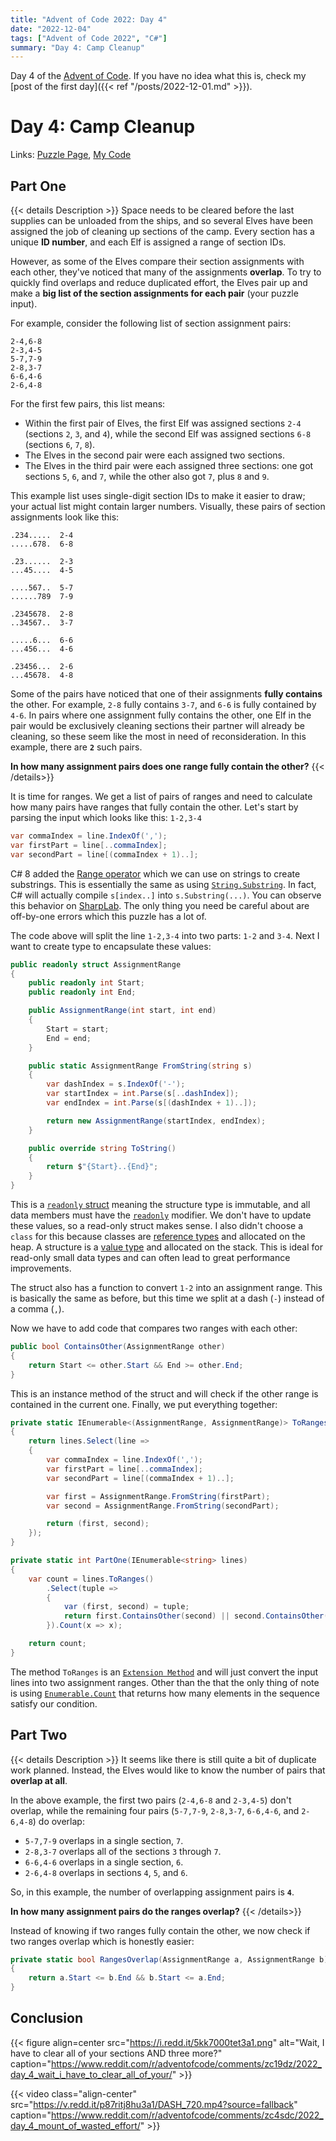 ```yaml
---
title: "Advent of Code 2022: Day 4"
date: "2022-12-04"
tags: ["Advent of Code 2022", "C#"]
summary: "Day 4: Camp Cleanup"
---
```


Day 4 of the [Advent of Code](https://adventofcode.com). If you have no idea what this is, check my [post of the first day]({{< ref "/posts/2022-12-01.md" >}}).

# Day 4: Camp Cleanup

Links: [Puzzle Page](https://adventofcode.com/2022/day/4), [My Code](https://github.com/erri120/advent-of-code-2022/tree/master/day-04)

## Part One

{{< details Description >}}
Space needs to be cleared before the last supplies can be unloaded from the ships, and so several Elves have been assigned the job of cleaning up sections of the camp. Every section has a unique **ID number**, and each Elf is assigned a range of section IDs.

However, as some of the Elves compare their section assignments with each other, they've noticed that many of the assignments **overlap**. To try to quickly find overlaps and reduce duplicated effort, the Elves pair up and make a **big list of the section assignments for each pair** (your puzzle input).

For example, consider the following list of section assignment pairs:

```text
2-4,6-8
2-3,4-5
5-7,7-9
2-8,3-7
6-6,4-6
2-6,4-8
```

For the first few pairs, this list means:

- Within the first pair of Elves, the first Elf was assigned sections `2-4` (sections `2`, `3`, and `4`), while the second Elf was assigned sections `6-8` (sections `6`, `7`, `8`).
- The Elves in the second pair were each assigned two sections.
- The Elves in the third pair were each assigned three sections: one got sections `5`, `6`, and `7`, while the other also got `7`, plus `8` and `9`.

This example list uses single-digit section IDs to make it easier to draw; your actual list might contain larger numbers. Visually, these pairs of section assignments look like this:

```text
.234.....  2-4
.....678.  6-8

.23......  2-3
...45....  4-5

....567..  5-7
......789  7-9

.2345678.  2-8
..34567..  3-7

.....6...  6-6
...456...  4-6

.23456...  2-6
...45678.  4-8
```

Some of the pairs have noticed that one of their assignments **fully contains** the other. For example, `2-8` fully contains `3-7`, and `6-6` is fully contained by `4-6`. In pairs where one assignment fully contains the other, one Elf in the pair would be exclusively cleaning sections their partner will already be cleaning, so these seem like the most in need of reconsideration. In this example, there are **`2`** such pairs.

**In how many assignment pairs does one range fully contain the other?**
{{< /details>}}

It is time for ranges. We get a list of pairs of ranges and need to calculate how many pairs have ranges that fully contain the other. Let's start by parsing the input which looks like this: `1-2,3-4`

```csharp
var commaIndex = line.IndexOf(',');
var firstPart = line[..commaIndex];
var secondPart = line[(commaIndex + 1)..];
```

C# 8 added the [Range operator](https://learn.microsoft.com/en-us/dotnet/csharp/language-reference/operators/member-access-operators#range-operator-) which we can use on strings to create substrings. This is essentially the same as using [`String.Substring`](https://learn.microsoft.com/en-us/dotnet/api/system.string.substring). In fact, C# will actually compile `s[index..]` into `s.Substring(...)`. You can observe this behavior on [SharpLab](https://sharplab.io/#v2:CYLg1APgAgTAjAWAFBQMwAJboMLoN7LpGYZRwAM6AsgBRmUDOAlPocewG4CGATugJYA7YAFMAHugC86BgDoAksPEB5AGY0A5ABoNTANxt2RKAHYZAbSGixs2QF0DSdgF9kzoA===). The only thing you need be careful about are off-by-one errors which this puzzle has a lot of.

The code above will split the line `1-2,3-4` into two parts: `1-2` and `3-4`. Next I want to create type to encapsulate these values:

```csharp
public readonly struct AssignmentRange
{
    public readonly int Start;
    public readonly int End;

    public AssignmentRange(int start, int end)
    {
        Start = start;
        End = end;
    }

    public static AssignmentRange FromString(string s)
    {
        var dashIndex = s.IndexOf('-');
        var startIndex = int.Parse(s[..dashIndex]);
        var endIndex = int.Parse(s[(dashIndex + 1)..]);

        return new AssignmentRange(startIndex, endIndex);
    }

    public override string ToString()
    {
        return $"{Start}..{End}";
    }
}
```

This is a [`readonly` struct](https://learn.microsoft.com/en-us/dotnet/csharp/language-reference/builtin-types/struct#readonly-struct) meaning the structure type is immutable, and all data members must have the [`readonly`](https://learn.microsoft.com/en-us/dotnet/csharp/language-reference/keywords/readonly) modifier. We don't have to update these values, so a read-only struct makes sense. I also didn't choose a `class` for this because classes are [reference types](https://learn.microsoft.com/en-us/dotnet/csharp/language-reference/keywords/reference-types) and allocated on the heap. A structure is a [value type](https://learn.microsoft.com/en-us/dotnet/csharp/language-reference/builtin-types/value-types) and allocated on the stack. This is ideal for read-only small data types and can often lead to great performance improvements.

The struct also has a function to convert `1-2` into an assignment range. This is basically the same as before, but this time we split at a dash (`-`) instead of a comma (`,`).

Now we have to add code that compares two ranges with each other:

```csharp
public bool ContainsOther(AssignmentRange other)
{
    return Start <= other.Start && End >= other.End;
}
```

This is an instance method of the struct and will check if the other range is contained in the current one. Finally, we put everything together:

```csharp
private static IEnumerable<(AssignmentRange, AssignmentRange)> ToRanges(this IEnumerable<string> lines)
{
    return lines.Select(line =>
    {
        var commaIndex = line.IndexOf(',');
        var firstPart = line[..commaIndex];
        var secondPart = line[(commaIndex + 1)..];

        var first = AssignmentRange.FromString(firstPart);
        var second = AssignmentRange.FromString(secondPart);

        return (first, second);
    });
}

private static int PartOne(IEnumerable<string> lines)
{
    var count = lines.ToRanges()
        .Select(tuple =>
        {
            var (first, second) = tuple;
            return first.ContainsOther(second) || second.ContainsOther(first);
        }).Count(x => x);

    return count;
}
```

The method `ToRanges` is an [`Extension Method`](https://learn.microsoft.com/en-us/dotnet/csharp/programming-guide/classes-and-structs/extension-methods) and will just convert the input lines into two assignment ranges. Other than the that the only thing of note is using [`Enumerable.Count`](https://learn.microsoft.com/en-us/dotnet/api/system.linq.enumerable.count) that returns how many elements in the sequence satisfy our condition.

## Part Two

{{< details Description >}}
It seems like there is still quite a bit of duplicate work planned. Instead, the Elves would like to know the number of pairs that **overlap at all**.

In the above example, the first two pairs (`2-4,6-8` and `2-3,4-5`) don't overlap, while the remaining four pairs (`5-7,7-9`, `2-8,3-7`, `6-6,4-6`, and `2-6,4-8`) do overlap:

- `5-7,7-9` overlaps in a single section, `7`.
- `2-8,3-7` overlaps all of the sections `3` through `7`.
- `6-6,4-6` overlaps in a single section, `6`.
- `2-6,4-8` overlaps in sections `4`, `5`, and `6`.

So, in this example, the number of overlapping assignment pairs is **`4`**.

**In how many assignment pairs do the ranges overlap?**
{{< /details>}}

Instead of knowing if two ranges fully contain the other, we now check if two ranges overlap which is honestly easier:

```csharp
private static bool RangesOverlap(AssignmentRange a, AssignmentRange b)
{
    return a.Start <= b.End && b.Start <= a.End;
}
```

## Conclusion

{{< figure align=center src="https://i.redd.it/5kk7000tet3a1.png" alt="Wait, I have to clear all of your sections AND three more?" caption="https://www.reddit.com/r/adventofcode/comments/zc19dz/2022_day_4_wait_i_have_to_clear_all_of_your/" >}}

{{< video class="align-center" src="https://v.redd.it/p87ritj8hu3a1/DASH_720.mp4?source=fallback" caption="https://www.reddit.com/r/adventofcode/comments/zc4sdc/2022_day_4_mount_of_wasted_effort/" >}}
